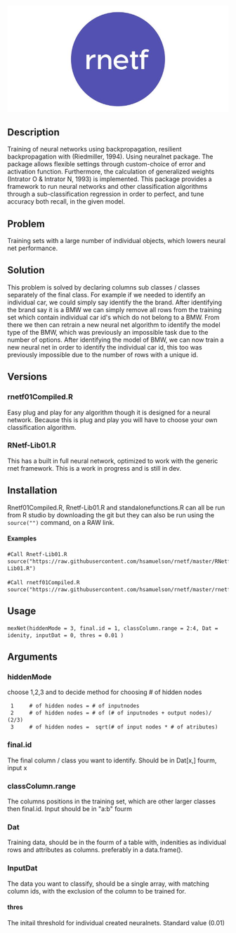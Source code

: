 ![](https://raw.githubusercontent.com/hsamuelson/rnetf/master/rnetffLogo.JPG)


## Description
Training of neural networks using backpropagation, resilient backpropagation with (Riedmiller, 1994). Using neuralnet package. The package allows flexible settings through custom-choice of error and activation function. Furthermore, the calculation of generalized weights (Intrator O & Intrator N, 1993) is implemented. This package provides a framework to run neural networks and other classification algorithms through a sub-classification regression in order to perfect, and tune accuracy both recall, in the given model.

## Problem
Training sets with a large number of individual objects, which lowers neural net performance.

## Solution
This problem is solved by declaring columns sub classes / classes separately of the final class. For example if we needed to identify an individual car, we could simply say identify the the brand. After identifying the brand say it is a BMW we can simply remove all rows from the training set which contain individual car id's which do not belong to a BMW. From there we then can retrain a new neural net algorithm to identify the model type of the BMW, which was previously an impossible task due to the number of options. After identifying the model of BMW, we can now train a new neural net in order to identify the individual car id, this too was previously impossible due to the number of rows with a unique id. 

## Versions
### rnetf01Compiled.R
Easy plug and play for any algorithm though it is designed for a neural network. Because this is plug and play you will have to choose your own classification algorithm.
### RNetf-Lib01.R
This has a built in full neural network, optimized to work with the generic rnet framework. This is a work in progress and is still in dev.

## Installation 
Rnetf01Compiled.R, Rnetf-Lib01.R and standalonefunctions.R can all be run from R studio by downloading the git but they can also be run using the ```source("")``` command, on a RAW link. 
#### Examples
```
#Call Rnetf-Lib01.R
source("https://raw.githubusercontent.com/hsamuelson/rnetf/master/RNetf-Lib01.R")

#Call rnetf01Compiled.R
source("https://raw.githubusercontent.com/hsamuelson/rnetf/master/rnetf01Compiled.R")
```
## Usage 
```{r}
mexNet(hiddenMode = 3, final.id = 1, classColumn.range = 2:4, Dat = idenity, inputDat = 0, thres = 0.01 )
```


## Arguments

### hiddenMode
choose 1,2,3 and to decide method for choosing # of hidden nodes

     1     # of hidden nodes = # of inputnodes 
     2     # of hidden nodes = # of (# of inputnodes + output nodes)/ (2/3)
     3     # of hidden nodes =  sqrt(# of input nodes * # of atributes)
                
### final.id
The final column / class  you want to identify. Should be in Dat[x,] fourm, input x

### classColumn.range
The columns positions in the training set, which are other larger classes then final.id. Input should be in "a:b" fourm

### Dat
Training data, should be in the fourm of a table with, indenities as individual rows and attributes as columns. preferably in a data.frame().

### InputDat
The data you want to classify, should be a single array, with matching column ids, with the exclusion of the column to be trained for.
#### thres
The initail threshold for individual created neuralnets. Standard value (0.01)


